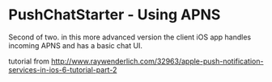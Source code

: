 PushChatStarter - Using APNS
===============

Second of two. in this more advanced version the client iOS app handles incoming APNS and has a basic chat UI.

tutorial from http://www.raywenderlich.com/32963/apple-push-notification-services-in-ios-6-tutorial-part-2
